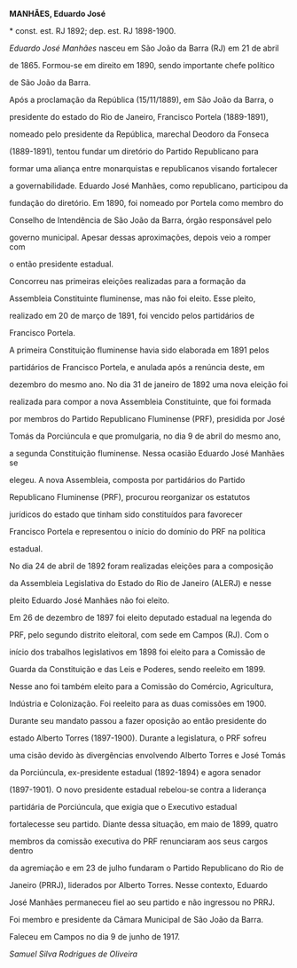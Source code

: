 **MANHÃES, Eduardo José**



\* const. est. RJ 1892; dep. est. RJ 1898-1900.



*Eduardo José Manhães* nasceu em São João da Barra (RJ) em 21 de abril

de 1865. Formou-se em direito em 1890, sendo importante chefe político

de São João da Barra.



Após a proclamação da República (15/11/1889), em São João da Barra, o

presidente do estado do Rio de Janeiro, Francisco Portela (1889-1891),

nomeado pelo presidente da República, marechal Deodoro da Fonseca

(1889-1891), tentou fundar um diretório do Partido Republicano para

formar uma aliança entre monarquistas e republicanos visando fortalecer

a governabilidade. Eduardo José Manhães, como republicano, participou da

fundação do diretório. Em 1890, foi nomeado por Portela como membro do

Conselho de Intendência de São João da Barra, órgão responsável pelo

governo municipal. Apesar dessas aproximações, depois veio a romper com

o então presidente estadual.



Concorreu nas primeiras eleições realizadas para a formação da

Assembleia Constituinte fluminense, mas não foi eleito. Esse pleito,

realizado em 20 de março de 1891, foi vencido pelos partidários de

Francisco Portela.



A primeira Constituição fluminense havia sido elaborada em 1891 pelos

partidários de Francisco Portela, e anulada após a renúncia deste, em

dezembro do mesmo ano. No dia 31 de janeiro de 1892 uma nova eleição foi

realizada para compor a nova Assembleia Constituinte, que foi formada

por membros do Partido Republicano Fluminense (PRF), presidida por José

Tomás da Porciúncula e que promulgaria, no dia 9 de abril do mesmo ano,

a segunda Constituição fluminense. Nessa ocasião Eduardo José Manhães se

elegeu. A nova Assembleia, composta por partidários do Partido

Republicano Fluminense (PRF), procurou reorganizar os estatutos

jurídicos do estado que tinham sido constituídos para favorecer

Francisco Portela e representou o início do domínio do PRF na política

estadual.



No dia 24 de abril de 1892 foram realizadas eleições para a composição

da Assembleia Legislativa do Estado do Rio de Janeiro (ALERJ) e nesse

pleito Eduardo José Manhães não foi eleito.



Em 26 de dezembro de 1897 foi eleito deputado estadual na legenda do

PRF, pelo segundo distrito eleitoral, com sede em Campos (RJ). Com o

início dos trabalhos legislativos em 1898 foi eleito para a Comissão de

Guarda da Constituição e das Leis e Poderes, sendo reeleito em 1899.

Nesse ano foi também eleito para a Comissão do Comércio, Agricultura,

Indústria e Colonização. Foi reeleito para as duas comissões em 1900.

Durante seu mandato passou a fazer oposição ao então presidente do

estado Alberto Torres (1897-1900). Durante a legislatura, o PRF sofreu

uma cisão devido às divergências envolvendo Alberto Torres e José Tomás

da Porciúncula, ex-presidente estadual (1892-1894) e agora senador

(1897-1901). O novo presidente estadual rebelou-se contra a liderança

partidária de Porciúncula, que exigia que o Executivo estadual

fortalecesse seu partido. Diante dessa situação, em maio de 1899, quatro

membros da comissão executiva do PRF renunciaram aos seus cargos dentro

da agremiação e em 23 de julho fundaram o Partido Republicano do Rio de

Janeiro (PRRJ), liderados por Alberto Torres. Nesse contexto, Eduardo

José Manhães permaneceu fiel ao seu partido e não ingressou no PRRJ.



Foi membro e presidente da Câmara Municipal de São João da Barra.



Faleceu em Campos no dia 9 de junho de 1917.



*Samuel Silva Rodrigues de Oliveira*



